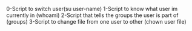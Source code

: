 0-Script to switch user(su user-name)
1-Script to know what user im currently in (whoami)
2-Script that tells the groups the user is part of (groups)
3-Script to change file from one user to other (chown user file)
